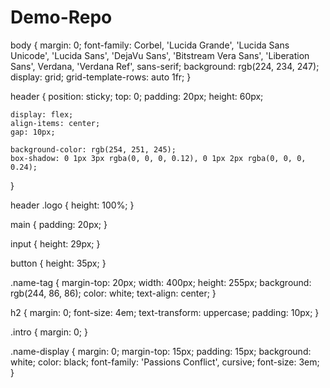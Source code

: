 # Demo-Repo
body {
    margin: 0;
    font-family: Corbel, 'Lucida Grande', 'Lucida Sans Unicode', 'Lucida Sans', 'DejaVu Sans',
        'Bitstream Vera Sans', 'Liberation Sans', Verdana, 'Verdana Ref', sans-serif;
    background: rgb(224, 234, 247);
    display: grid;
    grid-template-rows: auto 1fr;
}

header {
    position: sticky;
    top: 0;
    padding: 20px;
    height: 60px;

    display: flex;
    align-items: center;
    gap: 10px;

    background-color: rgb(254, 251, 245);
    box-shadow: 0 1px 3px rgba(0, 0, 0, 0.12), 0 1px 2px rgba(0, 0, 0, 0.24);
}

header .logo {
    height: 100%;
}

main {
    padding: 20px;
}

input {
    height: 29px;
}

button {
    height: 35px;
}

.name-tag {
    margin-top: 20px;
    width: 400px;
    height: 255px;
    background: rgb(244, 86, 86);
    color: white;
    text-align: center;
}

h2 {
    margin: 0;
    font-size: 4em;
    text-transform: uppercase;
    padding: 10px;
}

.intro {
    margin: 0;
}

.name-display {
    margin: 0;
    margin-top: 15px;
    padding: 15px;
    background: white;
    color: black;
    font-family: 'Passions Conflict', cursive;
    font-size: 3em;
}